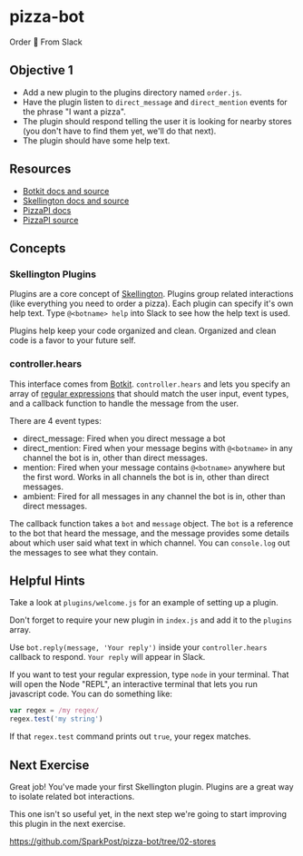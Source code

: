 # pizza-bot
Order :pizza: From Slack

## Objective 1

* Add a new plugin to the plugins directory named `order.js`.
* Have the plugin listen to `direct_message` and `direct_mention` events for the phrase "I want a pizza". 
* The plugin should respond telling the user it is looking for nearby stores (you don't have to find them yet, we'll do that next).
* The plugin should have some help text.

## Resources

* [Botkit docs and source](https://github.com/howdyai/botkit)
* [Skellington docs and source](https://github.com/Skellington-Closet/skellington)
* [PizzaPI docs](http://riaevangelist.github.io/node-dominos-pizza-api/)
* [PizzaPI source](https://github.com/madelinecameron/PizzaPI)

## Concepts

### Skellington Plugins

Plugins are a core concept of [Skellington](https://github.com/Skellington-Closet/skellington). Plugins group related 
interactions (like everything you need to order a pizza). Each plugin can specify it's own help text. Type 
`@<botname> help` into Slack to see how the help text is used.

Plugins help keep your code organized and clean. Organized and clean code is a favor to your future self.

### controller.hears

This interface comes from [Botkit](https://github.com/howdyai/botkit). `controller.hears` and lets you specify an array of 
[regular expressions](https://developer.mozilla.org/en-US/docs/Web/JavaScript/Guide/Regular_Expressions) that should match
the user input, event types, and a callback function to handle the message from the user.
 
There are 4 event types:
 * direct_message: Fired when you direct message a bot
 * direct_mention: Fired when your message begins with `@<botname>` in any channel the bot is in, other than direct messages.
 * mention: Fired when your message contains `@<botname>` anywhere but the first word. Works in all channels the bot is in, other than direct messages.
 * ambient: Fired for all messages in any channel the bot is in, other than direct messages.
 
The callback function takes a `bot` and `message` object. The `bot` is a reference to the bot that heard the message, and the
message provides some details about which user said what text in which channel. You can `console.log` out the messages to see 
what they contain.

## Helpful Hints

Take a look at `plugins/welcome.js` for an example of setting up a plugin.

Don't forget to require your new plugin in `index.js` and add it to the `plugins` array.

Use `bot.reply(message, 'Your reply')` inside your `controller.hears` callback to respond. `Your reply` will appear in Slack.

If you want to test your regular expression, type `node` in your terminal. That will open the Node "REPL", an interactive terminal
that lets you run javascript code. You can do something like:
```js
var regex = /my regex/
regex.test('my string')
```

If that `regex.test` command prints out `true`, your regex matches.

## Next Exercise

Great job! You've made your first Skellington plugin. Plugins are a great way to isolate related bot interactions.

This one isn't so useful yet, in the next step we're going to start improving this plugin in the next exercise.

https://github.com/SparkPost/pizza-bot/tree/02-stores